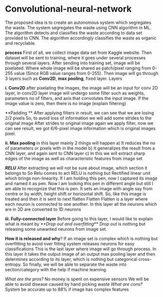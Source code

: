 # Convolutional-neural-network
The proposed idea is to create an autonomous system which segregates the waste. The system segregates the waste using CNN algorithm in ML. The algorithm detects and classifies the waste according to data set provided to CNN. The algorithm accordingly classifies the waste as organic and recyclable.

**process**
First of all, we collect image data set from Kaggle website. Then dataset will be sent to training, where it goes under several processes through several layers.
After sending into training set, image will be pixelated. Where whole image will be shared as patch/pixel ranging from 0-255 value (Since RGB value ranges from 0-255). Then image will go through 3 layers such as **Conv2D**, **max pooling**, fixed layer.
Layers 


**i. Conv2D**
after pixelating the images, the image will be an input for conv 2D layer, in conv2D layer image will  undergo some filter such as weights, parameters no of filters, and axis that convolutes the input image. If the image value is zero, then there is no image (explain filtering)

**Padding **
After applying filters in result, we can see that we are losing 2/2 pixels 
So, to avoid loss of information we will add some strides to the original image 
After strides to original image again we apply filter, now we can see result, we got 6/6-pixel image information which is original images pixel.

**ii. Max pooling**
in this layer mainly 2 things will happen 
a)	It reduces the no of parameters or pixels with in the model
b)	It generalizes the result from a CNN layer, and again sent to CNN layer 
c)	In this we will extract sharp edges of the image as well as characteristic features from image set

**_RELU_** 
After extracting we will not be sure about image, which section it belongs to 
So Relu comes to act 
RELU is nothing but Rectified linear unit which brings non-linearity.
If I am holding this pen, now I captured its image and named it as pen. Now I am looking this pen in different angle but still I am able to recognize that this is pen. 
It sets an image with angle say from centre or by width, height shift or horizontal shift. So, like this image is treated and then it is sent to next flatten 
Flatten 
Flatten is a layer where each neuron is connected to one another.
In this layer all the neurons which are in 3D are converted to 1D neurons 

**iii. Fully-connected layer**
Before going to this layer, I would like to explain what is meant by _**Drop out and overfitting_** 
_Drop out_ is nothing but releasing some unwanted neurons from image set.

**How it is released and why**? 
If an image set is complex which is nothing but overfitting to avoid over fitting system releases neurons for easy classifications
This is the last layer where image will go through process.
In this layer it takes the output image of an output max pooling layer and then determines according to its layer, which is nothing but categorical cross-entropy.
So finally, we will be able to separate the waste into section/category with the help if machine learning.

_What are the pros?_
No money is spent on expensive sensors 
We will be able to avoid disease caused by hand picking waste 
_What are cons?_
System be accurate up to 88% if image has complex features 


